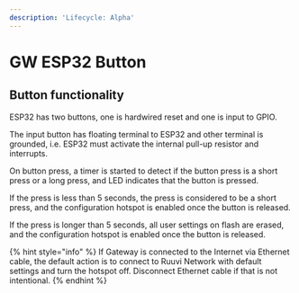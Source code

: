 ```yaml
---
description: 'Lifecycle: Alpha'
---
```


# GW ESP32 Button

## Button functionality

ESP32 has two buttons, one is hardwired reset and one is input to GPIO.&#x20;

The input button has floating terminal to ESP32 and other terminal is grounded, i.e. ESP32 must activate the internal pull-up resistor and interrupts.

On button press, a timer is started to detect if the button press is a short press or a long press, and LED indicates that the button is pressed.

If the press is less than 5 seconds, the press is considered to be a short press, and the configuration hotspot is enabled once the button is released.&#x20;

If the press is longer than 5 seconds, all user settings on flash are erased, and the configuration hotspot is enabled once the button is released.&#x20;

{% hint style="info" %}
If Gateway is connected to the Internet via Ethernet cable, the default action is to connect to Ruuvi Network with default settings and turn the hotspot off. Disconnect Ethernet cable if that is not intentional.
{% endhint %}
